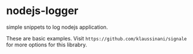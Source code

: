 # nodejs-logger
simple snippets to log nodejs application.

These are basic examples. Visit `https://github.com/klaussinani/signale` for more options for this librabry.
